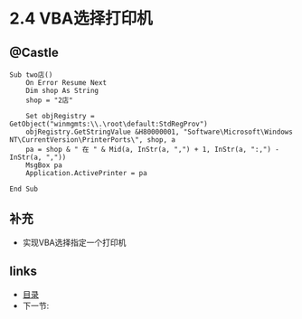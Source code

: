 # 2.4 VBA选择打印机

## @Castle

	Sub two店()
		On Error Resume Next
		Dim shop As String
		shop = "2店"
		
		Set objRegistry = GetObject("winmgmts:\\.\root\default:StdRegProv")
		objRegistry.GetStringValue &H80000001, "Software\Microsoft\Windows NT\CurrentVersion\PrinterPorts\", shop, a
		pa = shop & " 在 " & Mid(a, InStr(a, ",") + 1, InStr(a, ":,") - InStr(a, ","))
		MsgBox pa
		Application.ActivePrinter = pa
		  
	End Sub

## 补充
 * 实现VBA选择指定一个打印机
 
## links
  * [目录](<preface.md>)
  * 下一节: [](<02.6.md>)

